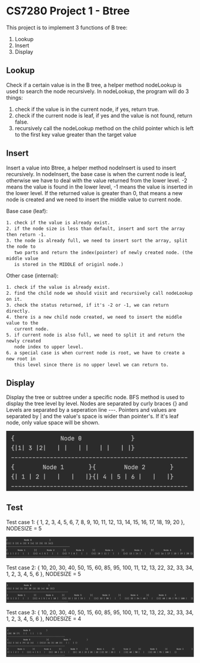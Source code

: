 
# CS7280 Project 1 - Btree 

This project is to implement 3 functions of B tree:
1. Lookup
2. Insert
3. Display

## Lookup

Check if a certain value is in the B tree, a helper method nodeLookup is used to search the 
node recursively. In nodeLookup, the program will do 3 things:
1. check if the value is in the current node, if yes, return true.
2. check if the current node is leaf, if yes and the value is not found, return false.
3. recursively call the nodeLookup method on the child pointer which is left to the first key value 
greater than the target value

## Insert

Insert a value into Btree, a helper method nodeInsert is used to insert recursively. In 
nodeInsert, the base case is when the current node is leaf, otherwise we have to deal with the value 
returned from the lower level. -2 means the value is found in the lower level, -1 means the value is 
inserted in the lower level. If the returned value is greater than 0, that means a new node is created 
and we need to insert the middle value to current node. 

Base case (leaf):

    1. check if the value is already exist.
    2. if the node size is less than default, insert and sort the array then return -1.
    3. the node is already full, we need to insert sort the array, split the node to 
       two parts and return the index(pointer) of newly created node. (the middle value
       is stored in the MIDDLE of originl node.)
    
Other case (internal):

    1. check if the value is already exist.
    2. find the child node we should visit and recursively call nodeLookup on it.
    3. check the status returned, if it's -2 or -1, we can return directly.
    4. there is a new child node created, we need to insert the middle value to the 
       current node.
    5. if current node is also full, we need to split it and return the newly created 
       node index to upper level.
    6. a special case is when current node is root, we have to create a new root in 
       this level since there is no upper level we can return to.


## Display

Display the tree or subtree under a specific node. BFS method is used to display the 
tree level by level. Nodes are separated by curly braces {} and Levels are separated by a seperation 
line ---. Pointers and values are separated by | and the value's space is wider than pointer's. If it's 
leaf node, only value space will be shown.  

![Display Example](/images/Display_example.png)

## Test

Test case 1: { 1, 2, 3, 4, 5, 6, 7, 8, 9, 10, 11, 12, 13, 14, 15, 16, 17, 18, 19, 20 }, NODESIZE = 5

![Test case 1](/images/Test_case_1.png)

Test case 2: { 10, 20, 30, 40, 50, 15, 60, 85, 95, 100, 11, 12, 13, 22, 32, 33, 34, 1, 2, 3, 4, 5, 6 }, NODESIZE = 5

![Test case 2](/images/Test_case_2.png)

Test case 3: { 10, 20, 30, 40, 50, 15, 60, 85, 95, 100, 11, 12, 13, 22, 32, 33, 34, 1, 2, 3, 4, 5, 6 }, NODESIZE = 4

![Test case 3](/images/Test_case_3.png)